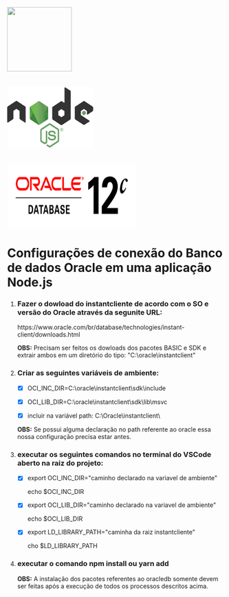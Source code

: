 <div>
 <img src="https://techcrunch.com/wp-content/uploads/2010/07/github-logo.png?w=512" height='150' width='150' />
        <div>&#160;&#160;&#160;&#160;&#160;&#160;&#160;&#160;&#160;&#160;&#160;&#160;&#160;&#160;</div>
        <div>&#160;&#160;&#160;&#160;&#160;&#160;&#160;&#160;&#160;&#160;&#160;&#160;&#160;&#160;&#160;</div>
  <img src="https://github.com/Diego0liveira/node-oracle-connect/blob/master/node.png" height='140' width='200' />
        <div>&#160;&#160;&#160;&#160;&#160;&#160;&#160;&#160;&#160;&#160;&#160;&#160;&#160;&#160;</div>
        <div>&#160;&#160;&#160;&#160;&#160;&#160;&#160;&#160;&#160;&#160;&#160;&#160;&#160;&#160;&#160;</div>
   <img src="https://github.com/Diego0liveira/node-oracle-connect/blob/master/oracle.png" height='150' width='300' />
</div>

<h1>Configurações de conexão do Banco de dados Oracle em uma aplicação Node.js</h1>

<ol>
<li><h3>Fazer o dowload do instantcliente de acordo com o SO e versão do Oracle através da segunite URL:</h3></li>
https://www.oracle.com/br/database/technologies/instant-client/downloads.html

<b>OBS:</b> Precisam ser feitos os dowloads dos pacotes BASIC e SDK e extrair ambos em um diretório do tipo: "C:\oracle\instantclient"

<li><h3>Criar as seguintes variáveis de ambiente:</h3>

- [x] OCI_INC_DIR=C:\oracle\instantclient\sdk\include

- [x] OCI_LIB_DIR=C:\oracle\instantclient\sdk\lib\msvc

- [x] incluir na variável path: C:\Oracle\instantclient\

<b>OBS:</b> Se possui alguma declaração no path referente ao oracle essa nossa configuração precisa estar antes.

<li><h3>executar os seguintes comandos no terminal do VSCode aberto na raiz do projeto:</h3></li>

- [x] export OCI_INC_DIR="caminho declarado na variavel de ambiente"
  <p>echo $OCI_INC_DIR</p>

- [x] export OCI_LIB_DIR="caminho declarado na variavel de ambiente"
  <p>echo $OCI_LIB_DIR</p>

- [x] export LD_LIBRARY_PATH="caminha da raiz instantcliente"
  <p>cho $LD_LIBRARY_PATH</p>
  
<li><h3>executar o comando npm install ou yarn add</h3></li>

<b>OBS:</b> A instalação dos pacotes referentes ao oracledb somente devem ser feitas após a execução de todos os processos descritos acima.
</ol>
